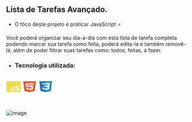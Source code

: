 ## Lista de Tarefas Avançado. 

* O fóco deste projeto é práticar JavaScript ⭐

Você poderá organizar seu dia-a-dia com esta lista de tarefa completa podendo marcar sua tarefa como feita, poderá edita-la e também removê-lá, além de poder filtrar suas tarefas como: todos, feitas, á fazer.

* <h3> Tecnologia utilizada: </h3>

<div style="display: inline_block"><br>
  <img align="center" alt="Rafa-Js" height="30" width="40" src="https://raw.githubusercontent.com/devicons/devicon/master/icons/javascript/javascript-plain.svg">
  <img align="center" alt="Rafa-HTML" height="30" width="40" src="https://raw.githubusercontent.com/devicons/devicon/master/icons/html5/html5-original.svg">
  <img align="center" alt="Rafa-CSS" height="30" width="40" src="https://raw.githubusercontent.com/devicons/devicon/master/icons/css3/css3-original.svg">
   </div> <br> <br>
   
 ![image](https://user-images.githubusercontent.com/97531724/222590308-d3ecb277-9251-4bdb-a478-600391488ae2.png)
